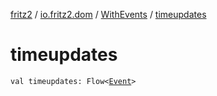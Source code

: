 [fritz2](../../index.md) / [io.fritz2.dom](../index.md) / [WithEvents](index.md) / [timeupdates](./timeupdates.md)

# timeupdates

`val timeupdates: Flow<`[`Event`](https://kotlinlang.org/api/latest/jvm/stdlib/org.w3c.dom.events/-event/index.html)`>`